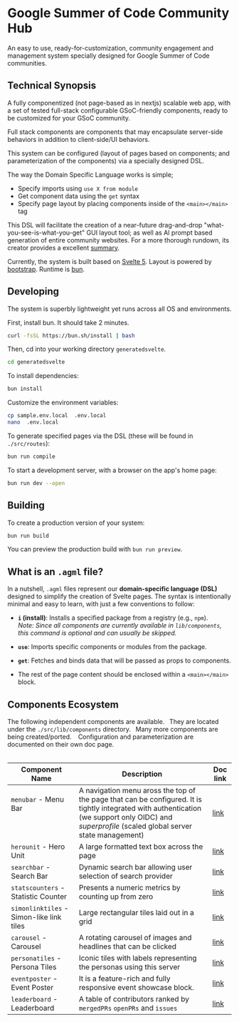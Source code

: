 # Google Summer of Code Community Hub

An easy to use, ready-for-customization, community engagement and management system specially designed for Google Summer of Code communities.

## Technical Synopsis

A fully componentized (not page-based as in nextjs) scalable web app, with a set of tested full-stack configurable GSoC-friendly components, ready to be customized for your GSoC community.

Full stack components are components that may encapsulate server-side behaviors in addition to client-side/UI behaviors.

This system can be configured (layout of pages based on components; and parameterization of the components) via a specially designed DSL.

The way the Domain Specific Language works is simple;

- Specify imports using `use X from module`
- Get component data using the `get` syntax
- Specify page layout by placing components inside of the `<main></main>` tag

This DSL will facilitate the creation of a near-future drag-and-drop "what-you-see-is-what-you-get" GUI layout tool; as well as AI prompt based generation of entire community websites. For a more thorough rundown, its creator provides a excellent [summary](https://github.com/anjy7/Google-Summer-of-Code).

Currently, the system is built based on [Svelte 5](https://github.com/sveltejs/svelte). Layout is powered by [bootstrap](https://github.com/twbs/bootstrap). Runtime is [bun](https://github.com/oven-sh/bun).

## Developing

The system is superbly lightweight yet runs across all OS and environments.

First, install bun. It should take 2 minutes.

```bash
curl -fsSL https://bun.sh/install | bash
```

Then, cd into your working directory `generatedsvelte`.
```bash
cd generatedsvelte
```

To install dependencies:

```bash
bun install
```

Customize the environment variables:

```bash
cp sample.env.local  .env.local
nano  .env.local
```

To generate specified pages via the DSL (these will be found in `./src/routes`):

```bash
bun run compile
```

To start a development server, with a browser on the app's home page:

```bash
bun run dev --open
```

## Building

To create a production version of your system:

```bash
bun run build
```

You can preview the production build with `bun run preview`.

## What is an `.agml` file?

In a nutshell, `.agml` files represent our **domain-specific language (DSL)** designed to simplify the creation of Svelte pages. The syntax is intentionally minimal and easy to learn, with just a few conventions to follow:

- **`i` (install)**: Installs a specified package from a registry (e.g., `npm`).  
  _Note: Since all components are currently available in `lib/components`, this command is optional and can usually be skipped._

- **`use`**: Imports specific components or modules from the package.

- **`get`**: Fetches and binds data that will be passed as props to components.

- The rest of the page content should be enclosed within a `<main></main>` block.

## Components Ecosystem

The following independent components are available.&ensp; They are located under the `./src/lib/components` directory.&ensp; Many more components are being created/ported. &ensp; Configuration and parameterization are documented on their own doc page.
<br/>
<br/>


|Component Name|Description|Doc link|
|------|------|------|
|`menubar` - Menu Bar<br/><br/><br/>|A navigation menu aross the top of the page that can be configured.  It is tightly integrated with authentication (we support only OIDC) and _superprofile_ (scaled global server state management)|[link](./docs/menubar.md)|
|`herounit` -  Hero Unit|A large formatted text box across the page|[link](./docs/herounit.md)|
|`searchbar` - Search Bar|Dynamic search bar allowing user selection of search provider|[link](./docs/searchbar.md)|
|`statscounters` - Statistic Counter|Presents a numeric metrics by counting up from zero|[link](./docs/statscounters.md)|
|`simonlinktiles` - Simon-like link tiles|Large rectangular tiles laid out in a grid|[link](./docs/simonlinktiles.md)|
|`carousel` - Carousel|A rotating carousel of images and headlines that can be clicked|[link](./docs/carousel.md)|
|`personatiles` - Persona Tiles|Iconic tiles with labels representing the personas using this server|[link](./docs/personatiles.md)|
|`eventposter` - Event Poster|It is a feature-rich and fully responsive event showcase block.|[link](./docs/eventposter.md)| 
|`leaderboard` - Leaderboard|A table of contributors ranked by `mergedPRs` `openPRs` and `issues`|[link](./docs/leaderboard.md)|